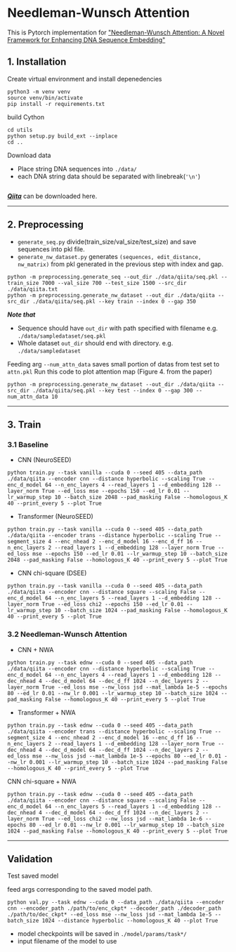 # Needleman-Wunsch Attention

This is Pytorch implementation for ["Needleman-Wunsch Attention: A Novel Framework for Enhancing DNA Sequence Embedding"]()

## 1. Installation

Create virtual environment and install depenedencies

```
python3 -m venv venv
source venv/bin/activate
pip install -r requirements.txt
```

build Cython

```
cd utils
python setup.py build_ext --inplace
cd ..
```

Download data

- Place string DNA sequences into `./data/`
- each DNA string data should be separated with linebreak(`'\n'`)

```

```

[**_Qiita_**](https://cmi-workshop.readthedocs.io/en/latest/index.html)
can be downloaded here.

---

## 2. Preprocessing

- `generate_seq.py` divide(train_size/val_size/test_size) and save sequences into pkl file.
- `generate_nw_dataset.py` generates `(sequences, edit_distance, nw_matrix)` from pkl generated in the previous step with index and gap.

```
python -m preprocessing.generate_seq --out_dir ./data/qiita/seq.pkl --train_size 7000 --val_size 700 --test_size 1500 --src_dir ./data/qiita.txt
python -m preprocessing.generate_nw_dataset --out_dir ./data/qiita --src_dir ./data/qiita/seq.pkl --key train --index 0 --gap 350
```

**_Note that_**

- Sequence should have `out_dir` with path specified with filename e.g. `./data/sampledataset/seq.pkl`
- Whole dataset `out_dir` should end with directory. e.g. `./data/sampledataset`

Feeding arg `--num_attn_data` saves small portion of datas from test set to `attn.pkl`
Run this code to plot attention map (Figure 4. from the paper)

```
python -m preprocessing.generate_nw_dataset --out_dir ./data/qiita --src_dir ./data/qiita/seq.pkl --key test --index 0 --gap 300 --num_attn_data 10
```

---

## 3. Train

### 3.1 Baseline

- CNN (NeuroSEED)

```
python train.py --task vanilla --cuda 0 --seed 405 --data_path ./data/qiita --encoder cnn --distance hyperbolic --scaling True --enc_d_model 64 --n_enc_layers 4 --read_layers 1 --d_embedding 128 --layer_norm True --ed_loss mse --epochs 150 --ed_lr 0.01 --lr_warmup_step 10 --batch_size 2048 --pad_masking False --homologous_K 40 --print_every 5 --plot True
```

- Transformer (NeuroSEED)

```
python train.py --task vanilla --cuda 0 --seed 405 --data_path ./data/qiita --encoder trans --distance hyperbolic --scaling True --segment_size 4 --enc_nhead 2 --enc_d_model 16 --enc_d_ff 16 --n_enc_layers 2 --read_layers 1 --d_embedding 128 --layer_norm True --ed_loss mse --epochs 150 --ed_lr 0.01 --lr_warmup_step 10 --batch_size 2048 --pad_masking False --homologous_K 40 --print_every 5 --plot True
```

- CNN chi-square (DSEE)

```
python train.py --task vanilla --cuda 0 --seed 405 --data_path ./data/qiita --encoder cnn --distance square --scaling False --enc_d_model 64 --n_enc_layers 5 --read_layers 1 --d_embedding 128 --layer_norm True --ed_loss chi2 --epochs 150 --ed_lr 0.01 --lr_warmup_step 10 --batch_size 1024 --pad_masking False --homologous_K 40 --print_every 5 --plot True
```

### 3.2 Needleman-Wunsch Attention

- CNN + NWA

```
python train.py --task ednw --cuda 0 --seed 405 --data_path ./data/qiita --encoder cnn --distance hyperbolic --scaling True --enc_d_model 64 --n_enc_layers 4 --read_layers 1 --d_embedding 128 --dec_nhead 4 --dec_d_model 64 --dec_d_ff 1024 --n_dec_layers 2 --layer_norm True --ed_loss mse --nw_loss jsd --mat_lambda 1e-5 --epochs 80 --ed_lr 0.01 --nw_lr 0.001 --lr_warmup_step 10 --batch_size 1024 --pad_masking False --homologous_K 40 --print_every 5 --plot True
```

- Transformer + NWA

```
python train.py --task ednw --cuda 0 --seed 405 --data_path ./data/qiita --encoder trans --distance hyperbolic --scaling True --segment_size 4 --enc_nhead 2 --enc_d_model 16 --enc_d_ff 16 --n_enc_layers 2 --read_layers 1 --d_embedding 128 --layer_norm True --dec_nhead 4 --dec_d_model 64 --dec_d_ff 1024 --n_dec_layers 2 --ed_loss mse --nw_loss jsd --mat_lambda 1e-5 --epochs 80 --ed_lr 0.01 --nw_lr 0.001 --lr_warmup_step 10 --batch_size 1024 --pad_masking False --homologous_K 40 --print_every 5 --plot True
```

CNN chi-square + NWA

```
python train.py --task ednw --cuda 0 --seed 405 --data_path ./data/qiita --encoder cnn --distance square --scaling False --enc_d_model 64 --n_enc_layers 5 --read_layers 1 --d_embedding 128 --dec_nhead 4 --dec_d_model 64 --dec_d_ff 1024 --n_dec_layers 2 --layer_norm True --ed_loss chi2 --nw_loss jsd --mat_lambda 1e-6 --epochs 80 --ed_lr 0.01 --nw_lr 0.001 --lr_warmup_step 10 --batch_size 1024 --pad_masking False --homologous_K 40 --print_every 5 --plot True
```

---

## Validation

Test saved model

feed args corresponding to the saved model path.

```
python val.py --task ednw --cuda 0 --data_path ./data/qiita --encoder cnn --encoder_path ./path/to/enc_ckpt* --decoder_path ./decoder_path ./path/to/dec_ckpt* --ed_loss mse --nw_loss jsd --mat_lambda 1e-5 --batch_size 1024 --distance hyperbolic --homologous_K 40 --plot True
```

- model checkpoints will be saved in `./model/params/task*/`
- input filename of the model to use
